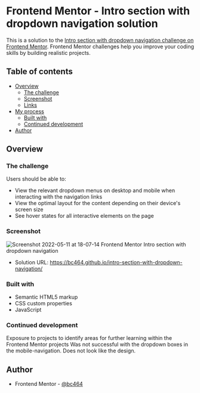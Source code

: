 # Frontend Mentor - Intro section with dropdown navigation solution

This is a solution to the [Intro section with dropdown navigation challenge on Frontend Mentor](https://www.frontendmentor.io/challenges/intro-section-with-dropdown-navigation-ryaPetHE5). Frontend Mentor challenges help you improve your coding skills by building realistic projects. 

## Table of contents

- [Overview](#overview)
  - [The challenge](#the-challenge)
  - [Screenshot](#screenshot)
  - [Links](#links)
- [My process](#my-process)
  - [Built with](#built-with)
   - [Continued development](#continued-development)
- [Author](#author)


## Overview

### The challenge

Users should be able to:

- View the relevant dropdown menus on desktop and mobile when interacting with the navigation links
- View the optimal layout for the content depending on their device's screen size
- See hover states for all interactive elements on the page



### Screenshot

![Screenshot 2022-05-11 at 18-07-14 Frontend Mentor Intro section with dropdown navigation](https://user-images.githubusercontent.com/82536545/167897066-31354212-3107-4404-8c92-1051002a5c5a.png)


- Solution URL: https://bc464.github.io/intro-section-with-dropdown-navigation/

### Built with

- Semantic HTML5 markup
- CSS custom properties
- JavaScript

### Continued development

Exposure to projects to identify areas for further learning within the Frontend Mentor projects
Was not successful with the dropdown boxes in the mobile-navigation. Does not look like the design.

## Author

- Frontend Mentor - [@bc464](https://www.frontendmentor.io/profile/yourusername)
